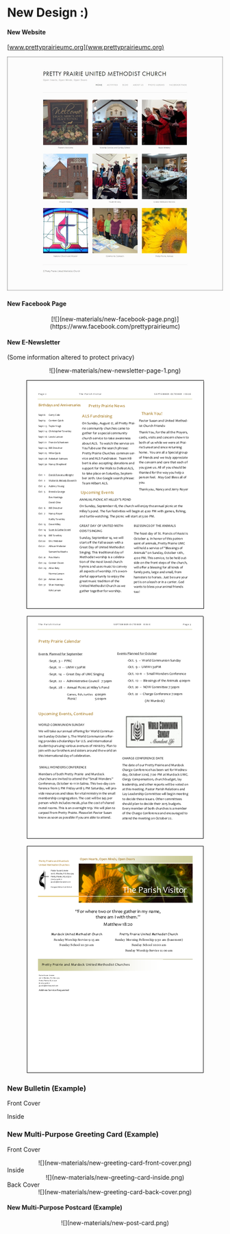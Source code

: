 # New Design :) 

#### New Website
[www.prettyprairieumc.org](www.prettyprairieumc.org)

[![](new-materials/new-website-home-page.jpg)](http://prettyprairieumc.org)

#### New Facebook Page

<center>
[![](new-materials/new-facebook-page.png)](https://www.facebook.com/prettyprairieumc)
</center>

#### New E-Newsletter
(Some information altered to protect privacy) 
<center>
![](new-materials/new-newsletter-page-1.png)

![](new-materials/new-newsletter-page-2.png)

![](new-materials/new-newsletter-page-3.png)

![](new-materials/new-newsletter-page-4.png)
</center>

### New Bulletin (Example)

Front Cover

Inside

### New Multi-Purpose Greeting Card (Example)

Front Cover<br>
<center>
![](new-materials/new-greeting-card-front-cover.png)
</center>
Inside<br>
<center>
![](new-materials/new-greeting-card-inside.png)
</center>
Back Cover<br>
<center>
![](new-materials/new-greeting-card-back-cover.png)
</center>

#### New Multi-Purpose Postcard (Example)

<center>
![](new-materials/new-post-card.png)
</center>

